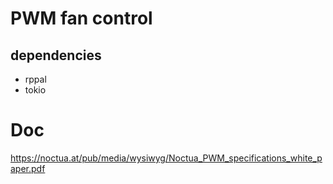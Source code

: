 # PWM fan control

## dependencies

- rppal
- tokio

# Doc

https://noctua.at/pub/media/wysiwyg/Noctua_PWM_specifications_white_paper.pdf